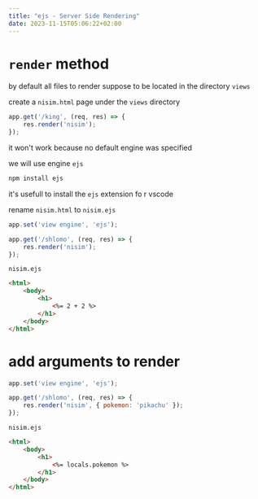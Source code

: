 ```yaml
---
title: "ejs - Server Side Rendering"
date: 2023-11-15T05:06:22+02:00
---
```


# `render` method

by default all files to render suppose to be located in the directory `views`

create a `nisim.html` page under the `views` directory

```javascript
app.get('/king', (req, res) => {
	res.render('nisim');
});
```

it won't work because no default engine was specified

we will use engine `ejs`

```sh
npm install ejs
```

it's usefull to install the `ejs` extension fo r vscode

rename `nisim.html` to `nisim.ejs`

```javascript
app.set('view engine', 'ejs');

app.get('/shlomo', (req, res) => {
	res.render('nisim');
});
```

`nisim.ejs`

```html
<html>
	<body>
		<h1>
			<%= 2 + 2 %>
		</h1>
	</body>
</html>
```

# add arguments to render

```javascript
app.set('view engine', 'ejs');

app.get('/shlomo', (req, res) => {
	res.render('nisim', { pokemon: 'pikachu' });
});
```

`nisim.ejs`

```html
<html>
	<body>
		<h1>
			<%= locals.pokemon %>
		</h1>
	</body>
</html>
```
